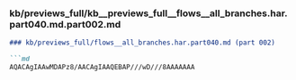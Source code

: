 ### kb/previews_full/kb__previews_full__flows__all_branches.har.part040.md.part002.md

```md
### kb/previews_full/flows__all_branches.har.part040.md (part 002)

```md
AQACAgIAAwMDAPz8/AACAgIAAQEBAP///wD///8AAAAAAA
```

```

```
